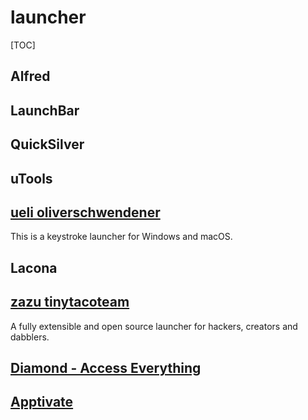 # launcher

[TOC]

## Alfred

## LaunchBar

## QuickSilver

## uTools

## [ueli oliverschwendener](https://github.com/oliverschwendener/ueli)

This is a keystroke launcher for Windows and macOS.

## Lacona

## [zazu tinytacoteam](https://github.com/tinytacoteam/zazu)

A fully extensible and open source launcher for hackers, creators and dabblers.



## [Diamond - Access Everything](https://www.diamond.io/)

## [Apptivate](http://www.apptivateapp.com/)